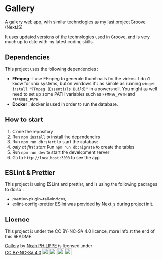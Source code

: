# Gallery

A gallery web app, with similar technologies as my last project [Groove](https://github.com/the-me-0/groove) (NextJS)

It uses updated versions of the technologies used in Groove, and is very much up to date with my latest coding skills.

## Dependencies

This project uses the following dependencies :
- **FFmpeg** : I use FFmpeg to generate thumbnails for the videos. I don't know for unix systems, but on windows it's as simple as running `winget install "FFmpeg (Essentials Build)"` in a powershell. You might as well need to set up some PATH variables such as `FFMPEG_PATH` and `FFPROBE_PATH`.
- **Docker** : docker is used in order to run the database.

## How to start

1. Clone the repository
2. Run `npm install` to install the dependencies
3. Run `npm run db:start` to start the database
4. *only at first start* Run `npm run db:migrate` to create the tables
5. Run `npm run dev` to start the development server
6. Go to `http://localhost:3000` to see the app

## ESLint & Prettier

This project is using ESLint and prettier, and is using the following packages to do so :

- prettier-plugin-tailwindcss,
- eslint-config-prettier
  ESlint was provided by Next.js during project init.

## Licence

This project is under the CC BY-NC-SA 4.0 licence, more info at the end of this README.

<p xmlns:cc="http://creativecommons.org/ns#" xmlns:dct="http://purl.org/dc/terms/"><a property="dct:title" rel="cc:attributionURL" href="https://github.com/the-me-0/gallery">Gallery</a> by <a rel="cc:attributionURL dct:creator" property="cc:attributionName" href="https://github.com/the-me-0">Noah PHILIPPE</a> is licensed under <a href="https://creativecommons.org/licenses/by-nc-sa/4.0/?ref=chooser-v1" target="_blank" rel="license noopener noreferrer" style="display:inline-block;">CC BY-NC-SA 4.0<img style="height:22px!important;margin-left:3px;vertical-align:text-bottom;" src="https://mirrors.creativecommons.org/presskit/icons/cc.svg?ref=chooser-v1" alt=""><img style="height:22px!important;margin-left:3px;vertical-align:text-bottom;" src="https://mirrors.creativecommons.org/presskit/icons/by.svg?ref=chooser-v1" alt=""><img style="height:22px!important;margin-left:3px;vertical-align:text-bottom;" src="https://mirrors.creativecommons.org/presskit/icons/nc.svg?ref=chooser-v1" alt=""><img style="height:22px!important;margin-left:3px;vertical-align:text-bottom;" src="https://mirrors.creativecommons.org/presskit/icons/sa.svg?ref=chooser-v1" alt=""></a></p>
